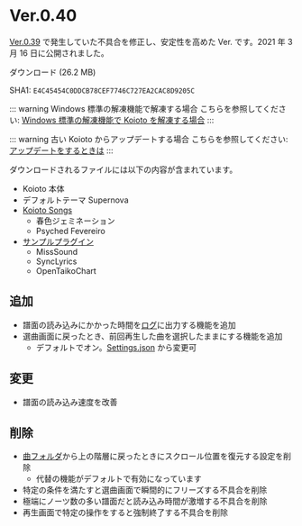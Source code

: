 # Ver.0.40

[Ver.0.39](./ver.0.39.html) で発生していた不具合を修正し、安定性を高めた Ver. です。2021 年 3 月 16 日に公開されました。

<Download link="/files/Koioto-Ver.0.40.zip" label="Ver.0.40">ダウンロード (26.2 MB)</Download>

SHA1: `E4C45454C0DDCB78CEF7746C727EA2CAC8D9205C`

::: warning Windows 標準の解凍機能で解凍する場合
こちらを参照してください: [Windows 標準の解凍機能で Koioto を解凍する場合](/unzip.html)
:::

::: warning 古い Koioto からアップデートする場合
こちらを参照してください: [アップデートをするときは](/update.html)
:::

ダウンロードされるファイルには以下の内容が含まれています。

- Koioto 本体
- デフォルトテーマ Supernova
- [Koioto Songs](/features/koioto-songs.html)
  - 春色ジェミネーション
  - Psyched Fevereiro
- [サンプルプラグイン](/plugin/samples.html)
  - MissSound
  - SyncLyrics
  - OpenTaikoChart

## 追加

- 譜面の読み込みにかかった時間を[ログ](/features/log.html)に出力する機能を追加
- 選曲画面に戻ったとき、前回再生した曲を選択したままにする機能を追加
  - デフォルトでオン。[Settings.json](/config/settings-json.html#keepselectedsong) から変更可

## 変更

- 譜面の読み込み速度を改善

## 削除

- [曲フォルダ](/features/song-folder.html)から上の階層に戻ったときにスクロール位置を復元する設定を削除
  - 代替の機能がデフォルトで有効になっています
- 特定の条件を満たすと選曲画面で瞬間的にフリーズする不具合を削除
- 極端にノーツ数の多い譜面だと読み込み時間が激増する不具合を削除
- 再生画面で特定の操作をすると強制終了する不具合を削除